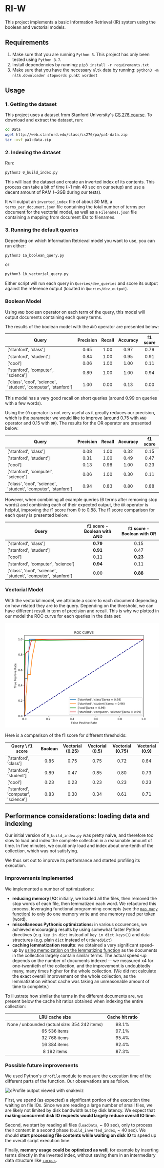 # RI-W

This project implements a basic Information Retrieval (IR) system using the
boolean and vectorial models.

## Requirements

1. Make sure that you are running `Python 3`. This project has only been tested using `Python 3.7`.
2. Install dependencies by running: `pip3 install -r requirements.txt`
3. Make sure that you have the necessary `nltk` data by running: `python3 -m nltk.downloader stopwords punkt wordnet`

## Usage

### 1. Getting the dataset

This project uses a dataset from Stanford University's [CS 276
course](http://web.stanford.edu/class/cs276/). To download and extract the
dataset, run:

```sh
cd Data
wget http://web.stanford.edu/class/cs276/pa/pa1-data.zip
tar -xvf pa1-data.zip
```

### 2. Indexing the dataset

Run:

```sh
python3 0_build_index.py
```

This will load the dataset and create an inverted index of its contents. This
process can take a bit of time (~1 min 40 sec on our setup) and use a decent
amount of RAM (~2GB during our tests).

It will output an `inverted_index` file of about 80 MB, a `terms_per_document.json` file containing the total number of terms per document for the vectorial model, as well as a `Filenames.json` file containing a mapping from document IDs to filenames.

### 3. Running the default queries

Depending on which Information Retrieval model you want to use, you can run either:

```sh
python3 1a_boolean_query.py
```

or

```sh
python3 1b_vectorial_query.py
```

Either script will run each query in `Queries/dev_queries` and score its output against
the reference output (located in `Queries/dev_output`).

### Boolean Model

Using `AND` boolean operator on each term of the query, this model will output documents containing each query terms.

The results of the boolean model with the `AND` operator are presented below:

| Query                                                           | Precision | Recall | Accuracy | f1 score |
| --------------------------------------------------------------- | :-------: | :----: | :------: | :------: |
| ['stanford', 'class']                                           |   0.65    |  1.00  |   0.97   |   0.79   |
| ['stanford', 'student']                                         |   0.84    |  1.00  |   0.95   |   0.91   |
| ['cool']                                                        |   0.06    |  1.00  |   1.00   |   0.11   |
| ['stanford', 'computer', 'science']                             |   0.89    |  1.00  |   1.00   |   0.94   |
| ['class', 'cool', 'science', 'student', 'computer', 'stanford'] |   1.00    |  0.00  |   0.13   |   0.00   |

This model has a very good recall on short queries (around 0.99 on queries with a few words).

Using the `OR` operator is not very useful as it greatly reduces our precision, which is the parameter we would like to improve (around 0.75 with `AND` operator and 0.15 with `OR`). The results for the OR operator are presented below:

| Query                                                           | Precision | Recall | Accuracy | f1 score |
| --------------------------------------------------------------- | :-------: | :----: | :------: | :------: |
| ['stanford', 'class']                                           |   0.08    |  1.00  |   0.32   |   0.15   |
| ['stanford', 'student']                                         |   0.31    |  1.00  |   0.49   |   0.47   |
| ['cool']                                                        |   0.13    |  0.98  |   1.00   |   0.23   |
| ['stanford', 'computer', 'science']                             |   0.06    |  1.00  |   0.30   |   0.11   |
| ['class', 'cool', 'science', 'student', 'computer', 'stanford'] |   0.94    |  0.83  |   0.80   |   0.88   |

However, when combining all example queries (6 terms after removing stop words) and combining each of their expected output, the `OR` operator is helpful, improving the f1 score from 0 to 0.88. The f1 score comparison for each query is presented below:

| Query                                                           | f1 score - Boolean with AND | f1 score - Boolean with OR |
| --------------------------------------------------------------- | :-------------------------: | :------------------------: |
| ['stanford', 'class']                                           |          **0.79**           |            0.15            |
| ['stanford', 'student']                                         |          **0.91**           |            0.47            |
| ['cool']                                                        |            0.11             |          **0.23**          |
| ['stanford', 'computer', 'science']                             |          **0.94**           |            0.11            |
| ['class', 'cool', 'science', 'student', 'computer', 'stanford'] |            0.00             |          **0.88**          |

### Vectorial Model

With the vectorial model, we attribute a score to each document depending on how related they are to the query.
Depending on the threshold, we can have different result in term of precision and recall.
This is why we plotted in our model the ROC curve for each queries in the data set:

![ROC curve for Vectorial Model](ROC.png)

Here is a comparison of the f1 score for different thresholds:

| Query \ f1 score                    | Boolean | Vectorial (0.25) | Vectorial (0.5) | Vectorial (0.75) | Vectorial (0.9) |
| ----------------------------------- | :-----: | :--------------: | :-------------: | :--------------: | :-------------: |
| ['stanford', 'class']               |  0.85   |       0.75       |      0.75       |       0.72       |      0.64       |
| ['stanford', 'student']             |  0.89   |       0.47       |      0.85       |       0.80       |      0.73       |
| ['cool']                            |  0.23   |       0.23       |      0.23       |       0.23       |      0.23       |
| ['stanford', 'computer', 'science'] |  0.83   |       0.30       |      0.34       |       0.61       |      0.71       |

## Performance considerations: loading data and indexing

Our initial version of `0_build_index.py` was pretty naive, and therefore too slow to
load and index the complete collection in a reasonable amount of time. In five
minutes, we could only load and index about one-tenth of the collection, which
was not satisfying.

We thus set out to improve its performance and started profiling its execution.

### Improvements implemented

We implemented a number of optimizations:

- **reducing memory I/O:** initially, we loaded all the files, then removed the
  stop words of each file, then lemmatized each word. We refactored this
  process, leveraging functional programming concepts (see the [`map_many`
  function](https://github.com/hugo-sv/riw/blob/b22301b45145f2ef23191d65042560f2de266a39/Build.py#L22-L27))
  to only do one memory write and one memory read per token (word).
- **miscellaneous Pythonic optimizations:** in various occurences, we achieved
  encouraging results by using somewhat faster Python directives (e.g. `key in dict` instead of `key in dict.keys()`) and data structures (e.g. plain `dict`
  instead of `OrderedDict`)
- **caching lemmatization results:** we obtained a very significant speed-up by
  [using memoization on the lemmatizing
  function](https://github.com/hugo-sv/riw/blob/b22301b45145f2ef23191d65042560f2de266a39/Build.py#L78)
  as the documents in the collection largely contain similar terms. The actual
  speed-up depends on the number of documents indexed -- we measured x4 for
  one-twentieth of the collection, and the improvement is undoubtedly many, many
  times higher for the whole collection. (We did not calculate the exact overall
  improvement on the whole collection, as the lemmatization without cache was
  taking an unreasonable amount of time to complete.)

To illustrate how similar the terms in the different documents are, we present
below the cache hit ratios obtained when indexing the entire collection:

|                LRU cache size                 | Cache hit ratio |
| :-------------------------------------------: | :-------------: |
| None / unbounded (actual size: 354 242 items) |      98.1%      |
|                 65 536 items                  |      97.1%      |
|                 32 768 items                  |      95.4%      |
|                 16 384 items                  |      92.4%      |
|                  8 192 items                  |      87.3%      |

### Possible future improvements

We used Python's `cProfile` module to measure the execution time of the
different parts of the function. Our observations are as follow.

![cProfile output viewed with snakeviz](https://user-images.githubusercontent.com/8351433/79143264-3766db00-7dbd-11ea-87c8-71937f861eab.png)

First, we spend (as expected) a significant portion of the execution time
waiting on file IOs. Since we are reading a large number of small files, we are
likely not limited by disk bandwidth but by disk latency. We expect that
**making concurrent disk IO requests would largely reduce overall IO time**.

Second, we start by reading all files (`loadData`, ~ 60 sec), only to process
their content in a second phase (`build_inverted_index`, ~ 40 sec). We should
**start processing file contents while waiting on disk IO** to speed up the
overall script execution time.

Finally, **memory usage could be optimized as well**, for example by inserting terms
directly in the inverted index, without saving them in an intermediary data
structure like
[`corpus`](https://github.com/hugo-sv/riw/blob/b22301b45145f2ef23191d65042560f2de266a39/Build.py#L42).
